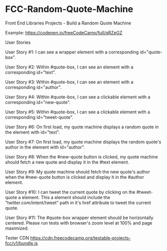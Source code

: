 # FCC-Random-Quote-Machine
Front End Libraries Projects - Build a Random Quote Machine

Example: https://codepen.io/freeCodeCamp/full/qRZeGZ

User Stories

User Story #1: I can see a wrapper element with a corresponding id="quote-box".

User Story #2: Within #quote-box, I can see an element with a corresponding id="text".

User Story #3: Within #quote-box, I can see an element with a corresponding id="author".

User Story #4: Within #quote-box, I can see a clickable element with a corresponding id="new-quote".

User Story #5: Within #quote-box, I can see a clickable element with a corresponding id="tweet-quote".

User Story #6: On first load, my quote machine displays a random quote in the element with id="text".

User Story #7: On first load, my quote machine displays the random quote's author in the element with id="author".

User Story #8: When the #new-quote button is clicked, my quote machine should fetch a new quote and display it in the #text element.

User Story #9: My quote machine should fetch the new quote's author when the #new-quote button is clicked and display it in the #author element.

User Story #10: I can tweet the current quote by clicking on the #tweet-quote a element. This a element should include the "twitter.com/intent/tweet" path in it's href attribute to tweet the current quote.

User Story #11: The #quote-box wrapper element should be horizontally centered. Please run tests with browser's zoom level at 100% and page maximized.

Tester CDN
https://cdn.freecodecamp.org/testable-projects-fcc/v1/bundle.js
